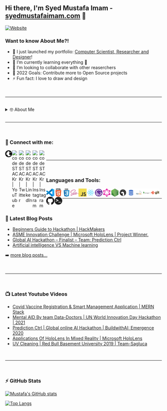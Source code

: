 ## Hi there, I'm Syed Mustafa Imam - [syedmustafaimam.com][website] 👋

[![Website](https://img.shields.io/website?label=SMustafaImam.com&style=for-the-badge&url=https://i0.wp.com/syedmustafaimam.com/wp-content/uploads/2020/08/cropped-Logo-Syed-Mustafa-Imam.png?fit=909%2C337&ssl=1)](https://syedmustafaimam.com/)

### Want to know About Me?!

- 🔭 I just launched my portfolio: [Computer Scientist, Researcher and Designer][website]!
- 🌱 I’m currently learning everything 🤣
- 👯 I’m looking to collaborate with other reaserchers
- 🥅 2022 Goals: Contribute more to Open Source projects
- ⚡ Fun fact: I love to draw and design  
<br>
<hr>
<br>

<details>
   <summary>🤓 About Me</summary>
As an aspiring DevOps Engineer with a Bachelor's degree in Computer Science and a strong academic record (3.89 CGPA - 🥈 silver medalist from SZABIST Karachi, Pakistan). I have a strong history of participation in various competitions and hackathons, I have also achieved 4th position in the #GlobalAI Hackathon by Hackmakers, among 75+ countries around the world. I was also awarded as the best innovator among the 13 countries in a competition organized by ASME, for an application for Microsoft hololens.

I have a solid background in DevOps and cloud and on-premises infrastructure management. I have experience in Linux, AWS, Azure, GCP, Oracle Cloud, Docker, CloudStack, vCenter, XEN, Gitlab, and CI/CD pipelines. I am skilled in Infrastructure as Code (IaC) with expertise in Terraform and Ansible for provisioning, scaling, and managing infrastructure.

In addition, I have experience in monitoring tools like checkMK, PRTG, Graphana, Prometheus, and ELK for logs. I am well-versed in web servers such as Apache Tomcat and Nginx. I have experience in configuring Radius servers. I am also proficient in Python and bash scripting for automating day-to-day tasks. 
  
</details>
<br>
<hr>
<br>

### 🤙 Connect with me:

[<img align="left" alt="codeSTACKr.com" width="22px" src="https://raw.githubusercontent.com/iconic/open-iconic/master/svg/globe.svg" />][website]
[<img align="left" alt="codeSTACKr | YouTube" width="22px" src="https://cdn.jsdelivr.net/npm/simple-icons@v3/icons/youtube.svg" />][youtube]
[<img align="left" alt="codeSTACKr | Twitter" width="22px" src="https://cdn.jsdelivr.net/npm/simple-icons@v3/icons/twitter.svg" />][twitter]
[<img align="left" alt="codeSTACKr | LinkedIn" width="22px" src="https://cdn.jsdelivr.net/npm/simple-icons@v3/icons/linkedin.svg" />][linkedin]
[<img align="left" alt="codeSTACKr | Instagram" width="22px" src="https://cdn.jsdelivr.net/npm/simple-icons@v3/icons/instagram.svg" />][instagram]
[<img align="left" alt="codeSTACKr | Instagram" width="22px" src="https://cdn.jsdelivr.net/npm/simple-icons@v3/icons/facebook.svg" />][facebook]

<br>
<hr>
<br>

### Languages and Tools:

<img align="left" alt="Visual Studio Code" width="26px" src="https://raw.githubusercontent.com/github/explore/80688e429a7d4ef2fca1e82350fe8e3517d3494d/topics/visual-studio-code/visual-studio-code.png" />

<img align="left" alt="HTML5" width="26px" src="https://raw.githubusercontent.com/github/explore/80688e429a7d4ef2fca1e82350fe8e3517d3494d/topics/html/html.png" />

<img align="left" alt="CSS3" width="26px" src="https://raw.githubusercontent.com/github/explore/80688e429a7d4ef2fca1e82350fe8e3517d3494d/topics/css/css.png" />

<img align="left" alt="Sass" width="26px" src="https://raw.githubusercontent.com/github/explore/80688e429a7d4ef2fca1e82350fe8e3517d3494d/topics/sass/sass.png" />

<img align="left" alt="JavaScript" width="26px" src="https://raw.githubusercontent.com/github/explore/80688e429a7d4ef2fca1e82350fe8e3517d3494d/topics/javascript/javascript.png" />

<img align="left" alt="React" width="26px" src="https://raw.githubusercontent.com/github/explore/80688e429a7d4ef2fca1e82350fe8e3517d3494d/topics/react/react.png" />

<img align="left" alt="Gatsby" width="26px" src="https://raw.githubusercontent.com/github/explore/e94815998e4e0713912fed477a1f346ec04c3da2/topics/gatsby/gatsby.png" />

<img align="left" alt="GraphQL" width="26px" src="https://raw.githubusercontent.com/github/explore/80688e429a7d4ef2fca1e82350fe8e3517d3494d/topics/graphql/graphql.png" />

<img align="left" alt="Node.js" width="26px" src="https://raw.githubusercontent.com/github/explore/80688e429a7d4ef2fca1e82350fe8e3517d3494d/topics/nodejs/nodejs.png" />

<img align="left" alt="Deno" width="26px" src="https://raw.githubusercontent.com/github/explore/361e2821e2dea67711cde99c9c40ed357061cf27/topics/deno/deno.png" />

<img align="left" alt="SQL" width="26px" src="https://raw.githubusercontent.com/github/explore/80688e429a7d4ef2fca1e82350fe8e3517d3494d/topics/sql/sql.png" />

<img align="left" alt="MySQL" width="26px" src="https://raw.githubusercontent.com/github/explore/80688e429a7d4ef2fca1e82350fe8e3517d3494d/topics/mysql/mysql.png" />

<img align="left" alt="MongoDB" width="26px" src="https://raw.githubusercontent.com/github/explore/80688e429a7d4ef2fca1e82350fe8e3517d3494d/topics/mongodb/mongodb.png" />

<img align="left" alt="Git" width="26px" src="https://raw.githubusercontent.com/github/explore/80688e429a7d4ef2fca1e82350fe8e3517d3494d/topics/git/git.png" />

<img align="left" alt="GitHub" width="26px" src="https://raw.githubusercontent.com/github/explore/78df643247d429f6cc873026c0622819ad797942/topics/github/github.png" />

<img align="left" alt="Terminal" width="26px" src="https://raw.githubusercontent.com/github/explore/80688e429a7d4ef2fca1e82350fe8e3517d3494d/topics/terminal/terminal.png" />

<br>
<hr>
<br>


### 📕 Latest Blog Posts

<!-- BLOG-POST-LIST:START -->
- [Beginners Guide to Hackathon | HackMakers](https://mustafaimam.live/what-is-hackathon-guide/)
- [ASME Innovation Challenge | Microsoft HoloLens | Project Winner.](https://mustafaimam.live/virtual-labs-asme-innovation-challenge-winner-syed-mustafa-imam/)
- [Global AI Hackathon – Finalist – Team: Prediction Ctrl](https://mustafaimam.live/globalaihackathon-team-prediction-ctrl/)
- [Artificial intelligence VS Machine learning](https://mustafaimam.live/artificial-intelligence-vs-machine-learning-ai-vs-ml/)
<!-- BLOG-POST-LIST:END -->
➡️ [more blog posts...](https://syedmustafaimam.com/blog/)

<br>
<hr>
<br>

### 📺 Latest Youtube Videos
<!-- YOUTUBE:START -->
- [Covid Vaccine Registration &amp; Smart Management Application | MERN Stack](https://www.youtube.com/watch?v=LTwiPRA_Lhw)
- [Mental AID By team Data-Doctors | UN World Innovation Day Hackathon | 2021](https://www.youtube.com/watch?v=eYY0gbfMSME)
- [Prediction Ctrl | Global online AI Hackathon | BuildwithAI: Emergence 2020](https://www.youtube.com/watch?v=RwUVMNVht2g)
- [Applications Of HoloLens In Mixed Reality | Microsoft HoloLens](https://www.youtube.com/watch?v=3N7eHTL5erc)
- [UV Cleaning | Red Bull Basement University 2019  | Team-Sagluca](https://www.youtube.com/watch?v=gImuoAD_Ja4)
<!-- YOUTUBE:END -->

<br>
<hr>
<br>

### ⚡ GitHub Stats

<!-- <img align="left" alt="SyedMustafaImam's GitHub Stats" src="https://github-readme-stats.SyedMustafaImam.vercel.app/api?username=SyedMustafaImam&show_icons=true&hide_border=true&count_private=true" /> -->

[![Mustafa's GitHub stats](https://github-readme-stats.vercel.app/api?username=SyedMustafaImam&count_private=true)](https://github.com/SyedMustafaImam/github-readme-stats)



[![Top Langs](https://github-readme-stats.vercel.app/api/top-langs/?username=SyedMustafaImam&layout=compactcount_private=true)](https://github.com/SyedMustafaImam/github-readme-stats)


[website]: https://syedmustafaimam.com/
[twitter]: https://twitter.com/MustafaimamLive
[youtube]: https://www.youtube.com/channel/UCqHoTWr15EI3gPv5CyaREtw?view_as=subscriber
[instagram]: https://www.instagram.com/mustafaimam.live/
[facebook]: https://www.facebook.com/mustafaimam.live/
[linkedin]: https://www.linkedin.com/in/syedmustafaimam/


